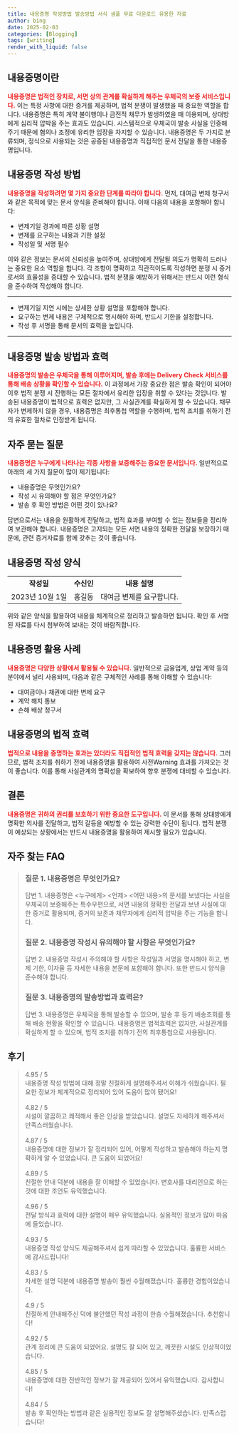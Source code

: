 ```yaml
---
title: 내용증명 작성방법 발송방법 서식 샘플 무료 다운로드 유용한 자료
author: bing
date: 2025-02-03
categories: [Blogging]
tags: [writing]
render_with_liquid: false
---
```



<h2 id='내용증명이란'>내용증명이란</h2>

<p><b><span style="color: #ee2323;">내용증명은 법적인 장치로, 서면 상의 관계를 확실하게 해주는 우체국의 보증 서비스입니다.</span></b> 이는 특정 사항에 대한 증거를 제공하며, 법적 분쟁이 발생했을 때 중요한 역할을 합니다. 내용증명은 특히 계약 불이행이나 금전적 채무가 발생하였을 때 이용되며, 상대방에게 심리적 압박을 주는 효과도 있습니다. 시스템적으로 우체국이 발송 사실을 인증해 주기 때문에 협의나 조정에 유리한 입장을 차지할 수 있습니다. 내용증명은 두 가지로 분류되며, 정식으로 사용되는 것은 공증된 내용증명과 직접적인 문서 전달을 통한 내용증명입니다.</p>

<h2 id='내용증명 작성 방법'>내용증명 작성 방법</h2>

<p><b><span style="color: #ee2323;">내용증명을 작성하려면 몇 가지 중요한 단계를 따라야 합니다.</span></b> 먼저, 대여금 변제 청구서와 같은 목적에 맞는 문서 양식을 준비해야 합니다. 이때 다음의 내용을 포함해야 합니다:</p>

<ul>
    <li>변제기일 경과에 따른 상황 설명</li>
    <li>변제를 요구하는 내용과 기한 설정</li>
    <li>작성일 및 서명 필수</li>
</ul>

<p>이와 같은 정보는 문서의 신뢰성을 높여주며, 상대방에게 전달될 의도가 명확히 드러나는 중요한 요소 역할을 합니다. 각 조항이 명확하고 직관적이도록 작성하면 분쟁 시 증거로서의 효율성을 증대할 수 있습니다. 법적 분쟁을 예방하기 위해서는 반드시 이런 형식을 준수하여 작성해야 합니다.</p>

<hr />

<ul>
    <li>변제기일 지연 시에는 상세한 상황 설명을 포함해야 합니다.</li>
    <li>요구하는 변제 내용은 구체적으로 명시해야 하며, 반드시 기한을 설정합니다.</li>
    <li>작성 후 서명을 통해 문서의 효력을 높입니다.</li>
</ul>

<hr />

<h2 id='내용증명 발송 방법과 효력'>내용증명 발송 방법과 효력</h2>

<p><b><span style="color: #ee2323;">내용증명의 발송은 우체국을 통해 이루어지며, 발송 후에는 Delivery Check 서비스를 통해 배송 상황을 확인할 수 있습니다.</span></b> 이 과정에서 가장 중요한 점은 발송 확인이 되어야 이후 법적 분쟁 시 진행하는 모든 절차에서 유리한 입장을 취할 수 있다는 것입니다. 발송된 내용증명이 법적으로 효력은 없지만, 그 사실관계를 확실하게 할 수 있습니다. 채무자가 변제하지 않을 경우, 내용증명은 최후통첩 역할을 수행하며, 법적 조치를 취하기 전의 유효한 절차로 인정받게 됩니다.</p>

<h2 id='자주 묻는 질문'>자주 묻는 질문</h2>

<p><b><span style="color: #ee2323;">내용증명은 누구에게 나타나는 각종 사항을 보증해주는 중요한 문서입니다.</span></b> 일반적으로 아래의 세 가지 질문이 많이 제기됩니다:</p>

<ul>
    <li>내용증명은 무엇인가요?</li>
    <li>작성 시 유의해야 할 점은 무엇인가요?</li>
    <li>발송 후 확인 방법은 어떤 것이 있나요?</li>
</ul>

<p>답변으로서는 내용을 원활하게 전달하고, 법적 효과를 부여할 수 있는 정보들을 정리하여 보관해야 합니다. 내용증명은 고지되는 모든 서면 내용의 정확한 전달을 보장하기 때문에, 관련 증거자료를 함께 갖추는 것이 좋습니다.</p>

<h2 id='내용증명 작성 양식'>내용증명 작성 양식</h2>

<table>
    <tr>
        <td style="text-align: center; height: 17px;"><b>작성일</b></td>
        <td style="text-align: center; height: 17px;"><b>수신인</b></td>
        <td style="text-align: center; height: 17px;"><b>내용 설명</b></td>
    </tr>
    <tr>
        <td style="text-align: center; height: 17px;">2023년 10월 1일</td>
        <td style="text-align: center; height: 17px;">홍길동</td>
        <td style="text-align: center; height: 17px;">대여금 변제를 요구합니다.</td>
    </tr>
</table>

<p>위와 같은 양식을 활용하여 내용을 체계적으로 정리하고 발송하면 됩니다. 확인 후 서명된 자료를 다시 첨부하여 보내는 것이 바람직합니다.</p>

<h2 id='내용증명 활용 사례'>내용증명 활용 사례</h2>

<p><b><span style="color: #ee2323;">내용증명은 다양한 상황에서 활용될 수 있습니다.</span></b> 일반적으로 금융업계, 상업 계약 등의 분야에서 널리 사용되며, 다음과 같은 구체적인 사례를 통해 이해할 수 있습니다:</p>

<ul>
    <li>대여금이나 채권에 대한 변제 요구</li>
    <li>계약 해지 통보</li>
    <li>손해 배상 청구서</li>
</ul>

<h2 id='내용증명의 법적 효력'>내용증명의 법적 효력</h2>

<p><b><span style="color: #ee2323;">법적으로 내용을 증명하는 효과는 있더라도 직접적인 법적 효력을 갖지는 않습니다.</span></b> 그러므로, 법적 조치를 취하기 전에 내용증명을 활용하여 사전Warning 효과를 가져오는 것이 좋습니다. 이를 통해 사실관계의 명확성을 확보하여 향후 분쟁에 대비할 수 있습니다.</p>

<h2 id='결론'>결론</h2>

<p><b><span style="color: #ee2323;">내용증명은 귀하의 권리를 보호하기 위한 중요한 도구입니다.</span></b> 이 문서를 통해 상대방에게 명확한 의사를 전달하고, 법적 갈등을 예방할 수 있는 강력한 수단이 됩니다. 법적 분쟁이 예상되는 상황에서는 반드시 내용증명을 활용하여 제시할 필요가 있습니다.</p>


<h2 id='자주_찾는_FAQ'>자주 찾는 FAQ</h2>
<div itemscope="" itemtype="https://schema.org/FAQPage"> 
<blockquote> 
<div itemscope="" itemprop="mainEntity" itemtype="https://schema.org/Question"> 
<h3 itemprop="name">질문 1. 내용증명은 무엇인가요?</h3> 
<div itemscope="" itemprop="acceptedAnswer" itemtype="https://schema.org/Answer"> 
<span itemprop="text"> 
<p>답변 1. 내용증명은 <누구에게> <언제> <어떤 내용>의 문서를 보냈다는 사실을 우체국이 보증해주는 특수우편으로, 서면 내용의 정확한 전달과 보낸 사실에 대한 증거로 활용되며, 증거의 보존과 채무자에게 심리적 압박을 주는 기능을 합니다.</p> 
</span> 
</div> 
</div> 
<div itemscope="" itemprop="mainEntity" itemtype="https://schema.org/Question"> 
<h3 itemprop="name">질문 2. 내용증명 작성시 유의해야 할 사항은 무엇인가요?</h3> 
<div itemscope="" itemprop="acceptedAnswer" itemtype="https://schema.org/Answer"> 
<span itemprop="text"> 
<p>답변 2. 내용증명 작성시 주의해야 할 사항은 작성일과 서명을 명시해야 하고, 변제 기한, 이자율 등 자세한 내용을 본문에 포함해야 합니다. 또한 반드시 양식을 준수해야 합니다.</p> 
</span> 
</div> 
</div> 
<div itemscope="" itemprop="mainEntity" itemtype="https://schema.org/Question"> 
<h3 itemprop="name">질문 3. 내용증명의 발송방법과 효력은?</h3> 
<div itemscope="" itemprop="acceptedAnswer" itemtype="https://schema.org/Answer"> 
<span itemprop="text"> 
<p>답변 3. 내용증명은 우체국을 통해 발송할 수 있으며, 발송 후 등기 배송조회를 통해 배송 현황을 확인할 수 있습니다. 내용증명은 법적효력은 없지만, 사실관계를 확실하게 할 수 있으며, 법적 조치를 취하기 전의 최후통첩으로 사용됩니다.</p> 
</span> 
</div> 
</div> 
</blockquote> 
</div>
<h2 id='후기'>후기</h2>
<div itemscope itemtype="https://schema.org/Product">
  <blockquote>
  <div itemprop="review" itemscope itemtype="https://schema.org/Review">
      <div itemprop="reviewRating" itemscope itemtype="https://schema.org/Rating"> <span itemprop="ratingValue">4.95</span> / <span itemprop="bestRating">5</span> </div>
      <span itemprop="reviewBody">내용증명 작성 방법에 대해 정말 친절하게 설명해주셔서 이해가 쉬웠습니다. 필요한 정보가 체계적으로 정리되어 있어 도움이 많이 됐어요!</span>
  </div>
  <br>
  <div itemprop="review" itemscope itemtype="https://schema.org/Review">
      <div itemprop="reviewRating" itemscope itemtype="https://schema.org/Rating"> <span itemprop="ratingValue">4.82</span> / <span itemprop="bestRating">5</span> </div>
      <span itemprop="reviewBody">시설이 깔끔하고 쾌적해서 좋은 인상을 받았습니다. 설명도 자세하게 해주셔서 만족스러웠습니다.</span>
  </div>
  <br>
  <div itemprop="review" itemscope itemtype="https://schema.org/Review">
      <div itemprop="reviewRating" itemscope itemtype="https://schema.org/Rating"> <span itemprop="ratingValue">4.87</span> / <span itemprop="bestRating">5</span> </div>
      <span itemprop="reviewBody">내용증명에 대한 정보가 잘 정리되어 있어, 어떻게 작성하고 발송해야 하는지 명확하게 알 수 있었습니다. 큰 도움이 되었어요!</span>
  </div>
  <br>
  <div itemprop="review" itemscope itemtype="https://schema.org/Review">
      <div itemprop="reviewRating" itemscope itemtype="https://schema.org/Rating"> <span itemprop="ratingValue">4.89</span> / <span itemprop="bestRating">5</span> </div>
      <span itemprop="reviewBody">친절한 안내 덕분에 내용을 잘 이해할 수 있었습니다. 변호사를 대리인으로 하는 것에 대한 조언도 유익했습니다.</span>
  </div>
  <br>
  <div itemprop="review" itemscope itemtype="https://schema.org/Review">
      <div itemprop="reviewRating" itemscope itemtype="https://schema.org/Rating"> <span itemprop="ratingValue">4.96</span> / <span itemprop="bestRating">5</span> </div>
      <span itemprop="reviewBody">전달 방식과 효력에 대한 설명이 매우 유익했습니다. 실용적인 정보가 많아 마음에 들었습니다.</span>
  </div>
  <br>
  <div itemprop="review" itemscope itemtype="https://schema.org/Review">
      <div itemprop="reviewRating" itemscope itemtype="https://schema.org/Rating"> <span itemprop="ratingValue">4.93</span> / <span itemprop="bestRating">5</span> </div>
      <span itemprop="reviewBody">내용증명 작성 양식도 제공해주셔서 쉽게 따라할 수 있었습니다. 훌륭한 서비스에 감사드립니다!</span>
  </div>
  <br>
  <div itemprop="review" itemscope itemtype="https://schema.org/Review">
      <div itemprop="reviewRating" itemscope itemtype="https://schema.org/Rating"> <span itemprop="ratingValue">4.83</span> / <span itemprop="bestRating">5</span> </div>
      <span itemprop="reviewBody">자세한 설명 덕분에 내용증명 발송이 훨씬 수월해졌습니다. 훌륭한 경험이었습니다.</span>
  </div>
  <br>
  <div itemprop="review" itemscope itemtype="https://schema.org/Review">
      <div itemprop="reviewRating" itemscope itemtype="https://schema.org/Rating"> <span itemprop="ratingValue">4.9</span> / <span itemprop="bestRating">5</span> </div>
      <span itemprop="reviewBody">친절하게 안내해주신 덕에 불안했던 작성 과정이 한층 수월해졌습니다. 추천합니다!</span>
  </div>
  <br>
  <div itemprop="review" itemscope itemtype="https://schema.org/Review">
      <div itemprop="reviewRating" itemscope itemtype="https://schema.org/Rating"> <span itemprop="ratingValue">4.92</span> / <span itemprop="bestRating">5</span> </div>
      <span itemprop="reviewBody">관계 정리에 큰 도움이 되었어요. 설명도 잘 되어 있고, 깨끗한 시설도 인상적이었습니다.</span>
  </div>
  <br>
  <div itemprop="review" itemscope itemtype="https://schema.org/Review">
      <div itemprop="reviewRating" itemscope itemtype="https://schema.org/Rating"> <span itemprop="ratingValue">4.85</span> / <span itemprop="bestRating">5</span> </div>
      <span itemprop="reviewBody">내용증명에 대한 전반적인 정보가 잘 제공되어 있어서 유익했습니다. 감사합니다!</span>
  </div>
  <br>
  <div itemprop="review" itemscope itemtype="https://schema.org/Review">
      <div itemprop="reviewRating" itemscope itemtype="https://schema.org/Rating"> <span itemprop="ratingValue">4.84</span> / <span itemprop="bestRating">5</span> </div>
      <span itemprop="reviewBody">발송 후 확인하는 방법과 같은 실용적인 정보도 잘 설명해주셨습니다. 만족스럽습니다!</span>
  </div>
  </blockquote>
</div>
